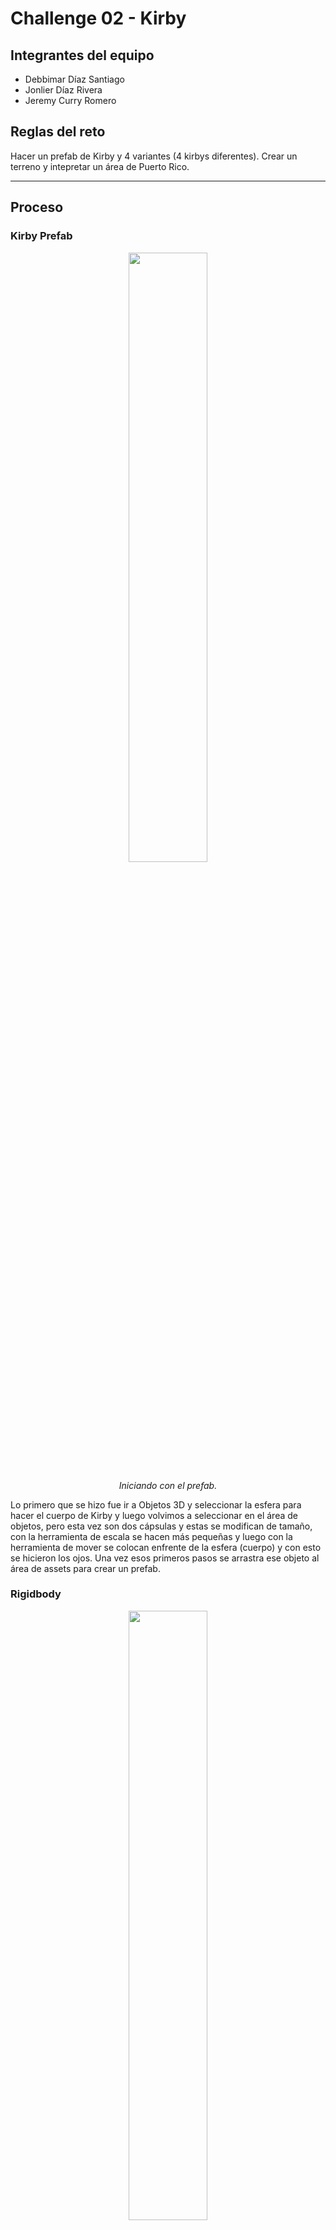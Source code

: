 # Challenge 02 - Kirby

## Integrantes del equipo
- Debbimar Díaz Santiago
- Jonlier Díaz Rivera
- Jeremy Curry Romero

## Reglas del reto
Hacer un prefab de Kirby y 4 variantes (4 kirbys diferentes). Crear un terreno y intepretar un área de Puerto Rico.

---

## Proceso

### Kirby Prefab
<div align="center">
  <img src="kirby prefab.png" width="50%" />
  <p><i>Iniciando con el prefab.</i></p>
</div>

Lo primero que se hizo fue ir a Objetos 3D y seleccionar la esfera para hacer el cuerpo de Kirby y luego volvimos a seleccionar en el área de objetos, pero esta vez son dos cápsulas y estas se modifican de tamaño, con la herramienta de escala se hacen más pequeñas y luego con la herramienta de mover se colocan enfrente de la esfera (cuerpo) y con esto se hicieron los ojos. Una vez esos primeros pasos se arrastra ese objeto al área de assets para crear un prefab. 

### Rigidbody
<div align="center">
  <img src="kirby prefab rigidbody.png" width="50%" />
  <p><i>Se agrega el rigidbody.</i></p>
</div>

En el prefab, en la opción de de agregar componentes, se selecciona y se busca la opción de rigidbody y la agregamos.

### Variants
<div align="center">
  <img src="kirby prefab variants.png" width="50%" />
  <p><i>Se crean 4 variantes del prefab</i></p>
</div>

Después de haber creado el prefab, se hacen 4 variantes para los diferentes Kirbys y esto se hace arrastrando el prefab principal al área de assets y unity te da un aviso de si quieres crear un prefab variants y al marcar que si ya tenemos el primer variant. Se hacen los mismos pasos para el resto de los variants.

### Kirby Normal Prefab Variant 1

Para la primera variante, hicimos un Kirby normal. Primero, añadimos una cápsula, la redimensionamos y movimos el objeto de tal forma que quede como si fuera un pie de Kirby. Luego, al tener el primer pie, lo dublicamos y rotamos para posicionarlo en el otro lado. Similarmente, añadimos otra cápsula nueva para crear un brazo. Para ello, modificamos y escalamos los ejes X, Y y Z del objeto. Lo duplicamos y lo reposicionamos al otro lado para que quede terminado sus brazitos. Por otro lado, insertamos al proyecto una esfera para crear ese rubor característico que tiene en la cara de Kirby. Fue un poco complicado ya que se jugó con las herramientas de posicionamiento para que quede así de ovalados, como se muestra en la imagen. Una vez más, añadimos otra esfera para darle una sonrisa a Kirby. Se aplastó la esfera, se movió el objeto y se rotó para que quedar una pequeña sonrisa. Además, se le añadió a los ojos el típico reflejo de los ojos cuando le da la luz. Para eso, se creó una cápsula, se puso más pequeño el cilindro y se posicionó en la parte superior y se duplicó para que lo tengan los dos ojos. Por último, se pintó el Kirby. Para pintarlo, se crearon en la carpeta materials varios materiales nuevos y se le cambiaron los colores para tener la paleta de colores de Kirby. Ya creado los materiales, se arrastraron a los objetos del Kirby para darle color.

<div align="center">
  <img src="KirbyNormal.png" width="50%" />
  <p><i>Kirby Normal finalizado.</i></p>
</div>


### Kirby Mike Prefab Variant 2 
<div align="center">
  <img src="micro.png" width="50%" />
  <p><i>Microfono</i></p>
</div>

Para el segundo Kirby en este caso la version de Mike, en el cual es un Kirby con micrófono y audífonos. Lo que se hizo para este Kirby fue acomodar los brazos y los pies con la herramienta de mover y rotar. Aqui lo principal era crear el micrófono, para este se fue al área de objetos y se escogió un cilindro y con la opción de escala se minimizó para que fuera el tamaño correcto para nuestro Kirby. Luego con una esfera y la herramienta de escala como que la aplastamos para hacer una especie de plato hondo y luego duplicamos eso y con la herramienta de escala se agranda un poco para que quede más redondo y hacer la base del microfono con más detalle. Por último, con un cubo, se uso la herramienta de escala para ponerlo más pequeño y luego hacer la base de arriba del micrófono y ese cubo se duplicó para hacer algo similar que se hizo para la base del tubo y luego de que tenemos el cubo ya pues se edita la escala para hacerlo un poco más pequeño y que quede el micrófono dentro de la base del micrófono y con la herramienta de mover se coloca arriba del cilindro y base que en cojunto hacian el agarre del micrófono.

<div align="center">
  <img src="kirby mic adjustment.png" width="50%" />
  <p><i>Posicionamiento del micrófono.</i></p>
</div>

Aquí con la herramienta de mover y rotar se colocó el micrófono en la mano de Kirby.

<div align="center">
  <img src="kirby mike final.png" width="50%" />
  <p><i>Kirby Mike terminado.</i></p>
</div>

Finalmente, se hicieron los audífonos. Primero, con algo similar que se hizo la base del agarre del micrófono pues se hicieron las almohadillas de los audífonos. Con una esfera que se aplasto y otra que quedó más redonda se hizo una almohadilla y luego se duplicó para colocarla una en cada lado del cuerpo de Kirby. Por último, se utilizaron 3 cilindros para hacer el "casco", es decir, lo que conecta las almohadillas y crea el auricular. Con la herramienta de escala se puso el cilindro más pequeño y se colocó en la parte de arriba del cuerpo de Kirby y se duplicó ese cilindro y se puso aún más pequeño y. Para finalizar, con la herramienta de rotar y mover, se colocó uno en cada lado conectando las almohadillas.

### Kirby Sword Prefab Variant 3
<div align="center">
  <img src="cejas sphere.png" width="50%" />
  <p><i>Cejas.</i></p>
</div>

Para la variante 3, Kirby Sword. Lo primero que se hizo fue agregar una esfera de objetos y con la herramienta de escala se hicieron más pequeñas y se estiró para hacer una especie de ceja. Luego, con la herramienta de rotar y mover se colocaron sobre los ojos y así lograr la expresión más ruda de Kirby.

<div align="center">
  <img src="sword handheld with sphere.png" width="50%" />
  <p><i>Mango de la espada.</i></p>
</div>

La cosa más importante para lograr este Kirby es la espada. Para esto, primero se agregó un cilindro y se hizo más ancho que el del micrófono. Con la herramienta de escala fue que se minimizó un poco. Luego, se agregó otro cilindro el cual, con la herramienta de escala, se aplasto bastante para el diseño del mango, con una esfera la cual se editó y se puso más pequeña con la escala pues se coloca en el centro del diseño arriba del agarre y se duplicó para colocarlo en ambos lados de la espada y quedara el mango asi. Para el resto de la espada, especificamente para el filo y la espada como tal se utilizó un bloque y con la opción de escala se alargó y se colocó encima del mango. Despues con dos cubos pequeños, se coloco la punta de la espada, es decir, se creó el efeccto de diamante o filo en la espada. Con la rotación y lo de mover, se colocó la espada en la mano del Kirby. Para este Kirby, los pies y brazos se movieron y rotaron de posición para poder recrear la pose de la imagen. Una vez la espada en su sitio, con una esfera y la opción de escala se aplastó para hacer la base del gorrito. Acto seguido, con otra esfera, se alargó para recrear el gorro y se colocó encima del Kirby y se posicionó para que pareciera el gorro más o menos caido. Por último, se minimizó una esfera para crear la punta del gorro.

<div align="center">
  <img src="gorro spheres.png" width="50%" />
  <p><i>Kirby Sword terminado.</i></p>
</div>

### Kirby Ness Prefab Variant 4
<div align="center">
  <img src="https://github.com/user-attachments/assets/72d0d017-a0a8-4399-a260-dacb19d858fd" width="50%" />
  <p><i>Parte 1 (Prefab)</i></p>
</div>


Para hacer a Kirby Ness, primero utilizamos el Kirby Simple como prefab y creamos una variante del mismo.

<div align="center">
  <img src="https://github.com/user-attachments/assets/fa0a87db-62fc-43c9-937d-e9aeb0178497" width="50%" />
  <p><i>Parte 2 (Corona de la gorra)</i></p>
</div>


Luego de haber creado el prefab, utilizamos una esfera para crear la corona de la gorra (la parte superior). Aplastamos ligeramente la esfera para que quedara un poco plana y la agrandamos de modo que sobresaliera de la cabeza de Kirby, simulando así la gorra. Esta parte tomó algo de trabajo, ya que fue un reto lograr que la parte superior se viera circular y, al mismo tiempo, que los lados se vieran planos para que pareciera una gorra real.

<div align="center">
  <img  src="https://github.com/user-attachments/assets/f87c6f73-a189-4bce-ab22-6d9e8c97d281" width="50%" />
  <p><i>Parte 3 (Visera de la gorra)</i></p>
</div>

Al terminar la corona, comenzamos a crear la visera de la gorra. Para esto utilizamos otra esfera, se redujo bastante de tamaño y la aplanamos de forma pronunciada para que quedara bien plana en la parte inferior. Luego estiramos un poco la parte superior para darle la curva característica de la visera. Por último, la colocamos en la parte frontal de la cabeza de Kirby.

<div align="center">
  <img  src="https://github.com/user-attachments/assets/c70b4f43-da99-4b66-b34d-89138e322595" width="50%" />
  <p><i>Parte 4 (Botón de la gorra)</i></p>
</div>


Después de terminar la visera, creamos el botón superior de la gorra. Simplemente utilizamos una esfera y la redujimos bastante para que quedara como una pequeña bolita. Cuando el tamaño pareció adecuado, la colocamos en la punta superior de la gorra.

<div align="center">
  <img  alt="colored ness" src="https://github.com/user-attachments/assets/ef63c5bb-2297-494b-a58b-54ff0fe56c2c" width="50%" />
  <p><i>Parte 5 colorear a Kirby Ness)</i></p>
</div>


Una vez colocadas todas las partes de la gorra de Kirby, comenzamos a colorearlas. Para esto, en la parte inferior de Unity creamos materiales para cada color. Cambiamos los colores al tono correspondiente y luego arrastramos el material sobre cada objeto que queriamos pintar.



### Terrain

<div align="center">
  <img  src="KirbyNormalTerreno.png" width="50%" />
  <p><i>Kirby Normal en Terrain.</i></p>
</div>

<div align="center">
  <img src="kirby mike in terrain.png" width="50%" />
  <p><i>Kirby Mike en Terrain.</i></p>
</div>

<div align="center">
  <img src="kirby sword in terrain.png" width="50%" />
  <p><i>Kirby Sword en Terrain.</i></p>
</div>

<div align="center">
<img alt="complete ness" src="https://github.com/user-attachments/assets/70a8e4a9-da94-4e75-8278-ecb6ed3a8192" width = "50%"/>
  <p><i>Kirby Ness en Terrain and ready to fight!</i></p>
</div>

### Memoria o Historia
"Cuando era pequeña, cuando estaban de moda los Nintendo DS, yo tenía uno y un juego que jugaba bastante. Era sino mal recuerdo Kirby Súper Star Ultra. Lo jugaba mucho juntos al resto de juegos de la franquicia de Nintendo. Pero Kirby específicamente es un juego que me marcó bastante y de los que más recuerdo, junto a Starfy que era similar y Yoshi Island. Hace mucho no juego ninguno de Kirby ya que no sentía el mismo “hype” a los antiguos que habían de plataforma en DS. Esos juegos tenían ese toque que sin importar que no te aburrías. Actualmente me ha llamado la atención el juego más reciente que han sacado de Kirby in The Forgotten Land que es parecido al Mario Odissey en cuestión del mundo abierto y se ve interesante pero aún no me he tomado la oportunidad de comprármelo." - Debbimar

"Cuando era chiquito me regalaron par de juegos de Kirby. Recuerdo uno que me lo alquilaron en RedBox, cuando existia para ese entonces, el Super Smash Bros para Wii. Fue uno de los juegos favoritos míos despué de Super Mario Bros." - Jonlier

"Cuando era pequeño me gustaba mucho jugar Super Smash Bros., desde la versión de Nintendo 64 hasta Brawl. Uno de los personajes que más me gustaba usar era Kirby, ya que era muy fácil de manejar y tenía buenas habilidades. Lo que más me llamaba la atención de él era su habilidad única: podía imitar las habilidades de sus oponentes cada vez que los “chupaba”. La que más me gustaba imitar era la del personaje Ness, porque cuando Kirby le robaba su habilidad también se ponía la gorra de Ness, y se veía bien cute con ella. Al realizar este proyecto me dio mucha nostalgia, porque Kirby es un personaje que me recuerda mucho a mi infancia y me hizo dar un verdadero viaje al pasado." - Jeremy

### Esperiencia Ganada
"De este challenge lo que más me sorprendió fue la cantidad de veces que utilice esferas. Al kirby ser un personaje redondo y casi todas sus extremidades ser de la misma forma pues muchas cosas eran con esferas, pero en otros Kirbys se utilizaron también cubos, cilindros e incluso cápsulas. Me sorprendió como con objetos 3D simples se logro hacer "objetos" o assets mas complejos como el microfono y la espada." - Debbimar

"Honestamente, este reto lo 'paltí'. Para el prefab número uno, el cual lo hice yo, se me hizo curiosa la forma de hacer la sonrisa. Fue la parte más dificl. Es decir, si Unity tuviera o si ya tiene una forma de dibujar/trazar en objeto sería mucho más fácil que crea un objeto 3D para crearlo. Como era de esperarse, a mi me entró la curiosdad de cómo poner color a los objetos. Así que, me di con la tarea de buscar en Google y logré añadirle color al Kirby. Fue emocionante, entretenido, satisfactorio juegar con Unity para crear un Kirby y su paisaje. En fin, challege número dos completado." - Jonlier

"Este challenge me gustó mucho, ya que tuve la oportunidad de crear a Kirby, uno de los personajes que marcó mi infancia. La parte que más trabajo me dio fue la de crear sus zapatos, porque no sabía qué objeto utilizar. Al final terminé usando la esfera, con la que pude hacerlos lo más parecidos posible al Kirby original. Espero que algún día pueda aprender a utilizar más herramientas de Unity para crear personajes como Kirby de forma más precisa y elaborada." - Jeremy
